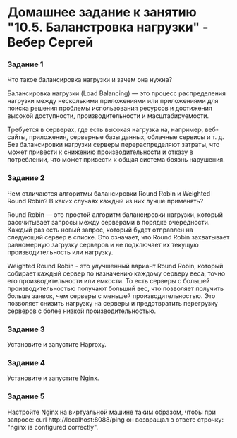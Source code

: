 # Домашнее задание к занятию "10.5. Баланстровка нагрузки" - Вебер Сергей


### Задание 1

Что такое балансировка нагрузки и зачем она нужна?

Балансировка нагрузки (Load Balancing) — это процесс распределения нагрузки между несколькими приложениями или приложениями для поиска решения проблемы использования ресурсов и достижения высокой доступности, производительности и масштабируемости.

Требуется в серверах, где есть высокая нагрузка на, например, веб-сайты, приложения, серверные базы данных, облачные сервисы и т. д. Без балансировки нагрузки серверы перераспределяют затраты, что может привести к снижению производительности и отказу в потреблении, что может привести к общая система боязнь нарушения.


### Задание 2

Чем отличаются алгоритмы балансировки Round Robin и Weighted Round Robin? В каких случаях каждый из них лучше применять?

Round Robin — это простой алгоритм балансировки нагрузки, который рассчитывает запросы между серверами в порядке очередности. Каждый раз есть новый запрос, который будет отправлен на следующий сервер в списке. Это означает, что Round Robin захватывает равномерную загрузку серверов и не подключает их текущую производительность или нагрузку.

Weighted Round Robin - это улучшенный вариант Round Robin, который собирает каждый сервер по назначению каждому серверу веса, точно его производительности или емкости. То есть серверы с большей производительностью получают больший вес, что позволяет получить больше заявок, чем серверы с меньшей производительностью. Это позволяет снизить нагрузку на серверы и предотвратить перегрузку серверов с более низкой производительностью.


### Задание 3

Установите и запустите Haproxy.


### Задание 4

Установите и запустите Nginx.


### Задание 5

Настройте Nginx на виртуальной машине таким образом, чтобы при запросе:
curl http://localhost:8088/ping
он возвращал в ответе строчку:
"nginx is configured correctly".




